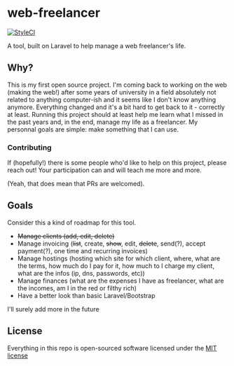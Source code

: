 # web-freelancer
[![StyleCI](https://styleci.io/repos/48709773/shield)](https://styleci.io/repos/48709773)

A tool, built on Laravel to help manage a web freelancer's life.

## Why?

This is my first open source project. I'm coming back to working on the web (making the web!) after some years of university in a field absolutely not related to anything computer-ish and it seems like I don't know anything anymore. Everything changed and it's a bit hard to get back to it - correctly at least. Running this project should at least help me learn what I missed in the past years and, in the end, manage my life as a freelancer. My personnal goals are simple: make something that I can use.

### Contributing

If (hopefully!) there is some people who'd like to help on this project, please reach out! Your participation can and will teach me more and more.

(Yeah, that does mean that PRs are welcomed).

## Goals

Consider this a kind of roadmap for this tool.

- ~~Manage clients (add, edit, delete)~~
- Manage invoicing (~~list~~, create, ~~show~~, edit, ~~delete~~, send(?), accept payment(?), one time and recurring invoices)
- Manage hostings (hosting which site for which client, where, what are the terms, how much do I pay for it, how much to I charge my client, what are the infos (ip, dns, passwords, etc))
- Manage finances (what are the expenses I have as freelancer, what are the incomes, am I in the red or filthy rich)
- Have a better look than basic Laravel/Bootstrap

I'll surely add more in the future

## License

Everything in this repo is open-sourced software licensed under the [MIT license](http://opensource.org/licenses/MIT)
